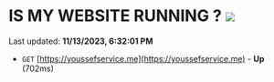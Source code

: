 # IS MY WEBSITE RUNNING ? [![](https://img.shields.io/static/v1?label=Sponsor&message=%E2%9D%A4&logo=GitHub&color=%23fe8e86)](https://github.com/sponsors/<username>)

Last updated: **11/13/2023, 6:32:01 PM**

- `GET` [https://youssefservice.me](https://youssefservice.me) - **Up** (702ms)
